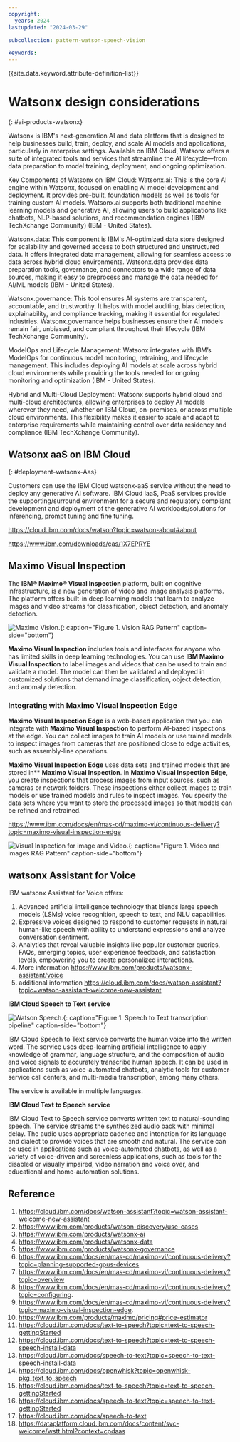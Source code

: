 ```yaml
---
copyright:
  years: 2024
lastupdated: "2024-03-29"

subcollection: pattern-watson-speech-vision

keywords:
---
```

{{site.data.keyword.attribute-definition-list}}

# Watsonx design considerations

{: #ai-products-watsonx}

Watsonx is IBM's next-generation AI and data platform that is designed to help businesses build, train, deploy, and scale AI models and applications, particularly in enterprise settings. Available on IBM Cloud, Watsonx offers a suite of integrated tools and services that streamline the AI lifecycle—from data preparation to model training, deployment, and ongoing optimization.

Key Components of Watsonx on IBM Cloud:
Watsonx.ai: This is the core AI engine within Watsonx, focused on enabling AI model development and deployment. It provides pre-built, foundation models as well as tools for training custom AI models. Watsonx.ai supports both traditional machine learning models and generative AI, allowing users to build applications like chatbots, NLP-based solutions, and recommendation engines (IBM TechXchange Community) (IBM - United States).

Watsonx.data: This component is IBM's AI-optimized data store designed for scalability and governed access to both structured and unstructured data. It offers integrated data management, allowing for seamless access to data across hybrid cloud environments. Watsonx.data provides data preparation tools, governance, and connectors to a wide range of data sources, making it easy to preprocess and manage the data needed for AI/ML models (IBM - United States).

Watsonx.governance: This tool ensures AI systems are transparent, accountable, and trustworthy. It helps with model auditing, bias detection, explainability, and compliance tracking, making it essential for regulated industries. Watsonx.governance helps businesses ensure their AI models remain fair, unbiased, and compliant throughout their lifecycle (IBM TechXchange Community).

ModelOps and Lifecycle Management: Watsonx integrates with IBM’s ModelOps for continuous model monitoring, retraining, and lifecycle management. This includes deploying AI models at scale across hybrid cloud environments while providing the tools needed for ongoing monitoring and optimization (IBM - United States).

Hybrid and Multi-Cloud Deployment: Watsonx supports hybrid cloud and multi-cloud architectures, allowing enterprises to deploy AI models wherever they need, whether on IBM Cloud, on-premises, or across multiple cloud environments. This flexibility makes it easier to scale and adapt to enterprise requirements while maintaining control over data residency and compliance (IBM TechXchange Community).

## Watsonx aaS on IBM Cloud

{: #deployment-watsonx-Aas}

Customers can use the IBM Cloud watsonx-aaS service without the need to deploy any generative AI software. IBM Cloud IaaS, PaaS services provide the supporting/surround environment for a secure and regulatory compliant development and deployment of the generative AI workloads/solutions for inferencing, prompt tuning and fine tuning.

https://cloud.ibm.com/docs/watson?topic=watson-about#about

https://www.ibm.com/downloads/cas/1X7EPRYE

## Maximo Visual Inspection

The **IBM® Maximo® Visual Inspection** platform, built on cognitive infrastructure, is a new generation of video and image analysis platforms. The platform offers built-in deep learning models that learn to analyze images and video streams for classification, object detection, and anomaly detection.

![Maximo Vision.](image/architecture-image-classification-on-ibmcloud.svg "Maximo"){: caption="Figure 1. Vision RAG Pattern" caption-side="bottom"}

**Maximo Visual Inspection** includes tools and interfaces for anyone who has limited skills in deep learning technologies. You can use **IBM Maximo Visual Inspection** to label images and videos that can be used to train and validate a model. The model can then be validated and deployed in customized solutions that demand image classification, object detection, and anomaly detection.

### Integrating with Maximo Visual Inspection Edge

**Maximo Visual Inspection Edge** is a web-based application that you can integrate with **Maximo Visual Inspection** to perform AI-based inspections at the edge. You can collect images to train AI models or use trained models to inspect images from cameras that are positioned close to edge activities, such as assembly-line operations.

**Maximo Visual Inspection Edge** uses data sets and trained models that are stored in** **Maximo Visual Inspection**. In **Maximo Visual Inspection Edge**, you create inspections that process images from input sources, such as cameras or network folders. These inspections either collect images to train models or use trained models and rules to inspect images. You specify the data sets where you want to store the processed images so that models can be refined and retrained.

https://www.ibm.com/docs/en/mas-cd/maximo-vi/continuous-delivery?topic=maximo-visual-inspection-edge

![Visual Inspection for image and Video.](image/video-ingestion.drawio.svg "Image and Video analysis"){: caption="Figure 1. Video and images  RAG Pattern" caption-side="bottom"}

## watsonx Assistant for Voice

IBM watsonx Assistant for Voice offers:


1. Advanced artificial intelligence technology that blends large speech models (LSMs) voice recognition, speech to text, and NLU capabilities.
2. Expressive voices designed to respond to customer requests in natural human-like speech with ability to understand expressions and analyze conversation sentiment.
3. Analytics that reveal valuable insights like popular customer queries, FAQs, emerging topics, user experience feedback, and satisfaction levels, empowering you to create personalized interactions.
4. More information https://www.ibm.com/products/watsonx-assistant/voice
5. additional information https://cloud.ibm.com/docs/watson-assistant?topic=watson-assistant-welcome-new-assistant

**IBM Cloud Speech to Text service**

![Watson Speech.](image/speech-to-text-transcription-pipeline.svg "Watson Speech"){: caption="Figure 1. Speech to Text transcription pipeline" caption-side="bottom"}

IBM Cloud Speech to Text service converts the human voice into the written word. The service uses deep-learning artificial intelligence to apply knowledge of grammar, language structure, and the composition of audio and voice signals to accurately transcribe human speech. It can be used in applications such as voice-automated chatbots, analytic tools for customer-service call centers, and multi-media transcription, among many others.

The service is available in multiple languages.

**IBM Cloud Text to Speech service**

IBM Cloud Text to Speech service converts written text to natural-sounding speech. The service streams the synthesized audio back with minimal delay. The audio uses appropriate cadence and intonation for its language and dialect to provide voices that are smooth and natural. The service can be used in applications such as voice-automated chatbots, as well as a variety of voice-driven and screenless applications, such as tools for the disabled or visually impaired, video narration and voice over, and educational and home-automation solutions.

## Reference

1. https://cloud.ibm.com/docs/watson-assistant?topic=watson-assistant-welcome-new-assistant
2. https://www.ibm.com/products/watson-discovery/use-cases
3. https://www.ibm.com/products/watsonx-ai
4. https://www.ibm.com/products/watsonx-data
5. https://www.ibm.com/products/watsonx-governance
6. https://www.ibm.com/docs/en/mas-cd/maximo-vi/continuous-delivery?topic=planning-supported-gpus-devices
7. https://www.ibm.com/docs/en/mas-cd/maximo-vi/continuous-delivery?topic=overview
8. https://www.ibm.com/docs/en/mas-cd/maximo-vi/continuous-delivery?topic=configuring.
9. https://www.ibm.com/docs/en/mas-cd/maximo-vi/continuous-delivery?topic=maximo-visual-inspection-edge.
10. https://www.ibm.com/products/maximo/pricing#price-estimator
11. https://cloud.ibm.com/docs/text-to-speech?topic=text-to-speech-gettingStarted
12. https://cloud.ibm.com/docs/text-to-speech?topic=text-to-speech-speech-install-data
13. https://cloud.ibm.com/docs/speech-to-text?topic=speech-to-text-speech-install-data
14. https://cloud.ibm.com/docs/openwhisk?topic=openwhisk-pkg_text_to_speech
15. https://cloud.ibm.com/docs/text-to-speech?topic=text-to-speech-gettingStarted
16. https://cloud.ibm.com/docs/speech-to-text?topic=speech-to-text-gettingStarted
17. https://cloud.ibm.com/docs/speech-to-text
18. https://dataplatform.cloud.ibm.com/docs/content/svc-welcome/wstt.html?context=cpdaas
